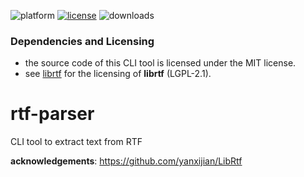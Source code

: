![platform](https://img.shields.io/static/v1?label=platform&message=mac-intel%20|%20mac-arm%20|%20win-64&color=blue)
[![license](https://img.shields.io/github/license/miyako/rtf-parser)](LICENSE)
![downloads](https://img.shields.io/github/downloads/miyako/rtf-parser/total)

### Dependencies and Licensing

* the source code of this CLI tool is licensed under the MIT license.
* see [librtf](https://librtf.sourceforge.net) for the licensing of **librtf** (LGPL-2.1).
 
# rtf-parser
CLI tool to extract text from RTF

**acknowledgements**: https://github.com/yanxijian/LibRtf
